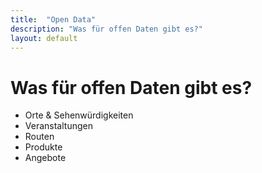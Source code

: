 ```yaml
---
title:  "Open Data"
description: "Was für offen Daten gibt es?"
layout: default
---
```




# Was für offen Daten gibt es?

* Orte & Sehenwürdigkeiten
* Veranstaltungen
* Routen
* Produkte
* Angebote
